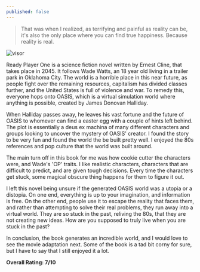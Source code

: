 ```yaml
---
published: false
---
```

> That was when I realized, as terrifying and painful as reality can be, it's also the only place where you can find true happiness. Because reality is real.

![visor](https://cdn.vox-cdn.com/thumbor/PekFd1SbxH0ezAdySYwRyH5nGMA=/1400x788/filters:format(jpeg)/cdn.vox-cdn.com/uploads/chorus_asset/file/10535947/ready_player_one_tye_sheridan.jpg)

Ready Player One is a science fiction novel written by Ernest Cline, that takes place in 2045. It follows Wade Watts, an 18 year old living in a trailer park in Oklahoma City. The world is a horrible place in this near future, as people fight over the remaining resources, capitalism has divided classes further, and the United States is full of violence and war. To remedy this, everyone hops onto OASIS, which is a virtual simulation world where anything is possible, created by James Donovan Halliday.

When Halliday passes away, he leaves his vast fortune and the future of OASIS to whomever can find a easter egg with a couple of hints left behind. The plot is essentially a deus ex machina of many different characters and groups looking to uncover the mystery of OASIS' creator. I found the story to be very fun and found the world the be built pretty well. I enjoyed the 80s references and pop culture that the world was built around.

The main turn off in this book for me was how cookie cutter the characters were, and Wade's 'OP' traits. I like realistic characters, characters that are difficult to predict, and are given tough decisions. Every time the characters get stuck, some magical obscure thing happens for them to figure it out.

I left this novel being unsure if the generated OASIS world was a utopia or a distopia. On one end, everything is up to your imagination, and information is free. On the other end, people use it to escape the reality that faces them, and rather than attempting to solve their real problems, they run away into a virtual world. They are so stuck in the past, reliving the 80s, that they are not creating new ideas. How are you supposed to truly live when you are stuck in the past?

In conclusion, the book generates an incredible world, and I would love to see the movie adaptation next. Some of the book is a tad bit corny for sure, but I have to say that I still enjoyed it a lot.

**Overall Rating: 7/10**



